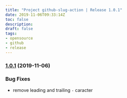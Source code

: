 ```yaml
---
title: "Project github-slug-action | Release 1.0.1"
date: 2019-11-06T09:33:14Z
toc: false
description: 
draft: false
tags:
- opensource
- github
- release
---
```

### [1.0.1](http://github.com/rlespinasse/github-slug-action/compare/1.0.0...1.0.1) (2019-11-06)


### Bug Fixes

* remove leading and trailing `-` caracter



